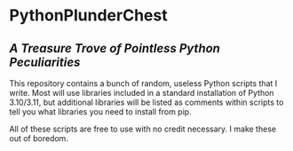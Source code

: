 # PythonPlunderChest
## *A Treasure Trove of Pointless Python Peculiarities*

This repository contains a bunch of random, useless Python scripts that I write. Most will use libraries included in a standard installation of Python 3.10/3.11, but additional libraries will be listed as comments within scripts to tell you what libraries you need to install from pip.

All of these scripts are free to use with no credit necessary. I make these out of boredom.
